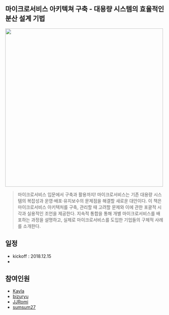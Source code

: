 ## 마이크로서비스 아키텍쳐 구축 - 대용량 시스템의 효율적인 분산 설계 기법  

<img src="http://image.aladin.co.kr/product/10339/77/letslook/8968483418_f.jpg" width="500px">  

> 마이크로서비스 입문에서 구축과 활용까지! 마이크로서비스는 기존 대용량 시스템의 복잡성과 운영·배포·유지보수의 문제점을 해결할 새로운 대안이다. 이 책은 마이크로서비스 아키텍처를 구축, 관리할 때 고려할 문제와 이에 관한 포괄적 시각과 실용적인 조언을 제공한다. 지속적 통합을 통해 개별 마이크로서비스를 배포하는 과정을 설명하고, 실제로 마이크로서비스를 도입한 기업들의 구체적 사례를 소개한다.  

## 일정  
- kickoff : 2018.12.15 
- 

## 참여인원    
- [Kayla](https://github.com/kaylais)  
- [bizuryu](https://github.com/bizuryu)  
- [JJRomi](https://github.com/JJRomi)  
- [sumsum27](https://github.com/sumsum27)  
